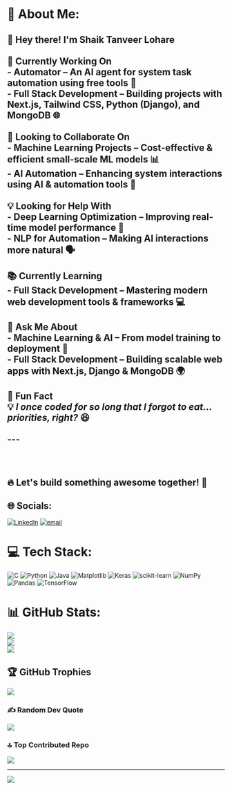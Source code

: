 # 💫 About Me:
## 👋 Hey there! I'm Shaik Tanveer Lohare <br><br> 🚀 Currently Working On  <br>- **Automator** – An AI agent for system task automation using free tools 🤖  <br>- **Full Stack Development** – Building projects with Next.js, Tailwind CSS, Python (Django), and MongoDB 🌐  <br><br> 🤝 Looking to Collaborate On  <br>- **Machine Learning Projects** – Cost-effective & efficient small-scale ML models 📊  <br>- **AI Automation** – Enhancing system interactions using AI & automation tools 🤯  <br><br> 💡 Looking for Help With  <br>- **Deep Learning Optimization** – Improving real-time model performance 🚀  <br>- **NLP for Automation** – Making AI interactions more natural 🗣️  <br><br> 📚 Currently Learning  <br>- **Full Stack Development** – Mastering modern web development tools & frameworks 💻  <br><br> 💬 Ask Me About  <br>- **Machine Learning & AI** – From model training to deployment 🤖  <br>- **Full Stack Development** – Building scalable web apps with Next.js, Django & MongoDB 🌍  <br><br> 🎉 Fun Fact  <br>💡 *I once coded for so long that I forgot to eat… priorities, right?* 😆  <br><br>---<br><br> <br><br>🔥 Let's build something awesome together! 🚀  <br>


## 🌐 Socials:
[![LinkedIn](https://img.shields.io/badge/LinkedIn-%230077B5.svg?logo=linkedin&logoColor=white)](https://linkedin.com/in/shaik-tanveer-lohare) [![email](https://img.shields.io/badge/Email-D14836?logo=gmail&logoColor=white)](mailto:shaiktanveer07404@gmail.com) 

# 💻 Tech Stack:
![C](https://img.shields.io/badge/c-%2300599C.svg?style=for-the-badge&logo=c&logoColor=white) ![Python](https://img.shields.io/badge/python-3670A0?style=for-the-badge&logo=python&logoColor=ffdd54) ![Java](https://img.shields.io/badge/java-%23ED8B00.svg?style=for-the-badge&logo=openjdk&logoColor=white) ![Matplotlib](https://img.shields.io/badge/Matplotlib-%23ffffff.svg?style=for-the-badge&logo=Matplotlib&logoColor=black) ![Keras](https://img.shields.io/badge/Keras-%23D00000.svg?style=for-the-badge&logo=Keras&logoColor=white) ![scikit-learn](https://img.shields.io/badge/scikit--learn-%23F7931E.svg?style=for-the-badge&logo=scikit-learn&logoColor=white) ![NumPy](https://img.shields.io/badge/numpy-%23013243.svg?style=for-the-badge&logo=numpy&logoColor=white) ![Pandas](https://img.shields.io/badge/pandas-%23150458.svg?style=for-the-badge&logo=pandas&logoColor=white) ![TensorFlow](https://img.shields.io/badge/TensorFlow-%23FF6F00.svg?style=for-the-badge&logo=TensorFlow&logoColor=white)
# 📊 GitHub Stats:
![](https://github-readme-stats.vercel.app/api?username=Tanveer744&theme=dark&hide_border=false&include_all_commits=true&count_private=true)<br/>
![](https://nirzak-streak-stats.vercel.app/?user=Tanveer744&theme=dark&hide_border=false)<br/>
![](https://github-readme-stats.vercel.app/api/top-langs/?username=Tanveer744&theme=dark&hide_border=false&include_all_commits=true&count_private=true&layout=compact)

## 🏆 GitHub Trophies
![](https://github-profile-trophy.vercel.app/?username=Tanveer744&theme=radical&no-frame=false&no-bg=false&margin-w=4)

### ✍️ Random Dev Quote
![](https://quotes-github-readme.vercel.app/api?type=horizontal&theme=radical)

### 🔝 Top Contributed Repo
![](https://github-contributor-stats.vercel.app/api?username=Tanveer744&limit=5&theme=dark&combine_all_yearly_contributions=true)

---
[![](https://visitcount.itsvg.in/api?id=Tanveer744&icon=0&color=0)](https://visitcount.itsvg.in)

<!-- Proudly created with GPRM ( https://gprm.itsvg.in ) -->
